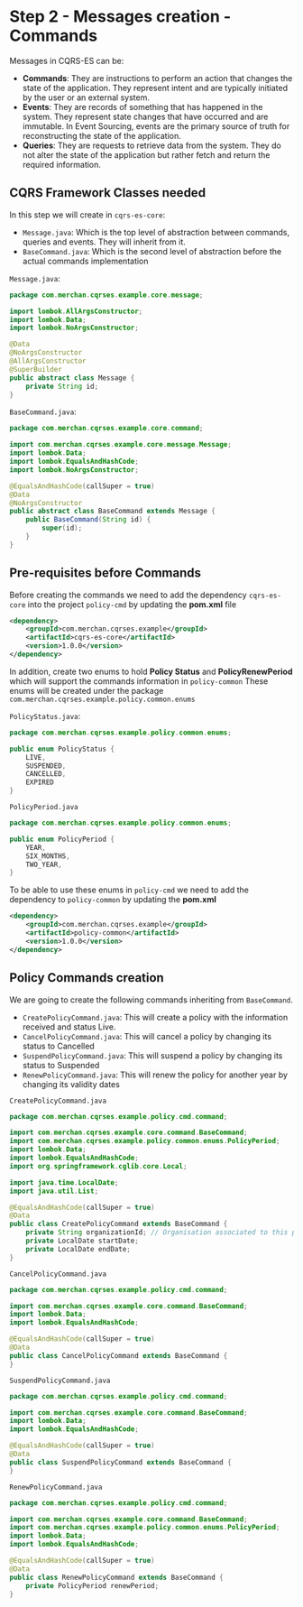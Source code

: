 # Step 2 - Messages creation - Commands
Messages in CQRS-ES can be:
- **Commands**: They are instructions to perform an action that changes the state of the application. They represent intent and are typically initiated by the user or an external system.
- **Events**: They are records of something that has happened in the system. They represent state changes that have occurred and are immutable. In Event Sourcing, events are the primary source of truth for reconstructing the state of the application.
- **Queries**: They are requests to retrieve data from the system. They do not alter the state of the application but rather fetch and return the required information.

## CQRS Framework Classes needed
In this step we will create in `cqrs-es-core`:
- `Message.java`: Which is the top level of abstraction between commands, queries and events. They will inherit from it.
- `BaseCommand.java`: Which is the second level of abstraction before the actual commands implementation

`Message.java`:

```java
package com.merchan.cqrses.example.core.message;

import lombok.AllArgsConstructor;
import lombok.Data;
import lombok.NoArgsConstructor;

@Data
@NoArgsConstructor
@AllArgsConstructor
@SuperBuilder
public abstract class Message {
    private String id;
}

```
`BaseCommand.java`:
```java
package com.merchan.cqrses.example.core.command;

import com.merchan.cqrses.example.core.message.Message;
import lombok.Data;
import lombok.EqualsAndHashCode;
import lombok.NoArgsConstructor;

@EqualsAndHashCode(callSuper = true)
@Data
@NoArgsConstructor
public abstract class BaseCommand extends Message {
    public BaseCommand(String id) {
        super(id);
    }
}

```
## Pre-requisites before Commands

Before creating the commands we need to add the dependency `cqrs-es-core` into the project `policy-cmd` by updating the **pom.xml** file

```xml
<dependency>
    <groupId>com.merchan.cqrses.example</groupId>
    <artifactId>cqrs-es-core</artifactId>
    <version>1.0.0</version>
</dependency>
```
In addition, create two enums to hold **Policy Status** and **PolicyRenewPeriod** which will support the commands information in `policy-common`
These enums will be created under the package `com.merchan.cqrses.example.policy.common.enums`

`PolicyStatus.java`:

```java
package com.merchan.cqrses.example.policy.common.enums;

public enum PolicyStatus {
    LIVE,
    SUSPENDED,
    CANCELLED,
    EXPIRED
}

```
`PolicyPeriod.java`

```java
package com.merchan.cqrses.example.policy.common.enums;

public enum PolicyPeriod {
    YEAR,
    SIX_MONTHS,
    TWO_YEAR,
}

```

To be able to use these enums in `policy-cmd` we need to add the dependency to `policy-common` by updating the **pom.xml**

```xml
<dependency>
    <groupId>com.merchan.cqrses.example</groupId>
    <artifactId>policy-common</artifactId>
    <version>1.0.0</version>
</dependency>
```
## Policy Commands creation
We are going to create the following commands inheriting from `BaseCommand`.
- `CreatePolicyCommand.java`: This will create a policy with the information received and status Live.
- `CancelPolicyCommand.java`: This will cancel a policy by changing its status to Cancelled
- `SuspendPolicyCommand.java`: This will suspend a policy by changing its status to Suspended
- `RenewPolicyCommand.java`: This will renew the policy for another year by changing its validity dates

`CreatePolicyCommand.java`

```java
package com.merchan.cqrses.example.policy.cmd.command;

import com.merchan.cqrses.example.core.command.BaseCommand;
import com.merchan.cqrses.example.policy.common.enums.PolicyPeriod;
import lombok.Data;
import lombok.EqualsAndHashCode;
import org.springframework.cglib.core.Local;

import java.time.LocalDate;
import java.util.List;

@EqualsAndHashCode(callSuper = true)
@Data
public class CreatePolicyCommand extends BaseCommand {
    private String organizationId; // Organisation associated to this policy
    private LocalDate startDate;
    private LocalDate endDate;
}

```

`CancelPolicyCommand.java`

```java
package com.merchan.cqrses.example.policy.cmd.command;

import com.merchan.cqrses.example.core.command.BaseCommand;
import lombok.Data;
import lombok.EqualsAndHashCode;

@EqualsAndHashCode(callSuper = true)
@Data
public class CancelPolicyCommand extends BaseCommand {
}

```

`SuspendPolicyCommand.java`

```java
package com.merchan.cqrses.example.policy.cmd.command;

import com.merchan.cqrses.example.core.command.BaseCommand;
import lombok.Data;
import lombok.EqualsAndHashCode;

@EqualsAndHashCode(callSuper = true)
@Data
public class SuspendPolicyCommand extends BaseCommand {
}

```

`RenewPolicyCommand.java`

```java
package com.merchan.cqrses.example.policy.cmd.command;

import com.merchan.cqrses.example.core.command.BaseCommand;
import com.merchan.cqrses.example.policy.common.enums.PolicyPeriod;
import lombok.Data;
import lombok.EqualsAndHashCode;

@EqualsAndHashCode(callSuper = true)
@Data
public class RenewPolicyCommand extends BaseCommand {
    private PolicyPeriod renewPeriod;
}
```
